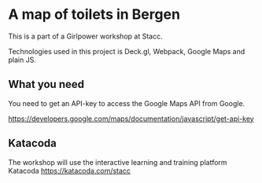 # A map of toilets in Bergen

This is a part of a Girlpower workshop at Stacc.

Technologies used in this project is Deck.gl, Webpack, Google Maps and plain JS.


## What you need
You need to get an API-key to access the Google Maps API from Google.

https://developers.google.com/maps/documentation/javascript/get-api-key

## Katacoda

The workshop will use the interactive learning and training platform Katacoda https://katacoda.com/stacc


